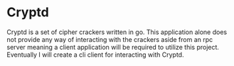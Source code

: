 # Cryptd

Cryptd is a set of cipher crackers written in go. This application alone does not provide any way of interacting with the crackers aside from an rpc server meaning a client application will be required to utilize this project. Eventually I will create a cli client for interacting with Cryptd.

